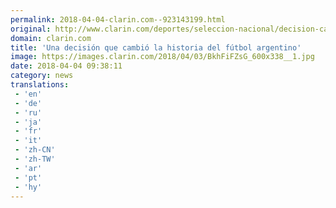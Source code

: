 ```yaml
---
permalink: 2018-04-04-clarin.com--923143199.html
original: http://www.clarin.com/deportes/seleccion-nacional/decision-cambio-historia-futbol-argentino_0_HkA5UF-jM.html
domain: clarin.com
title: 'Una decisión que cambió la historia del fútbol argentino'
image: https://images.clarin.com/2018/04/03/BkhFiFZsG_600x338__1.jpg
date: 2018-04-04 09:38:11
category: news
translations: 
 - 'en'
 - 'de'
 - 'ru'
 - 'ja'
 - 'fr'
 - 'it'
 - 'zh-CN'
 - 'zh-TW'
 - 'ar'
 - 'pt'
 - 'hy'
---
```


